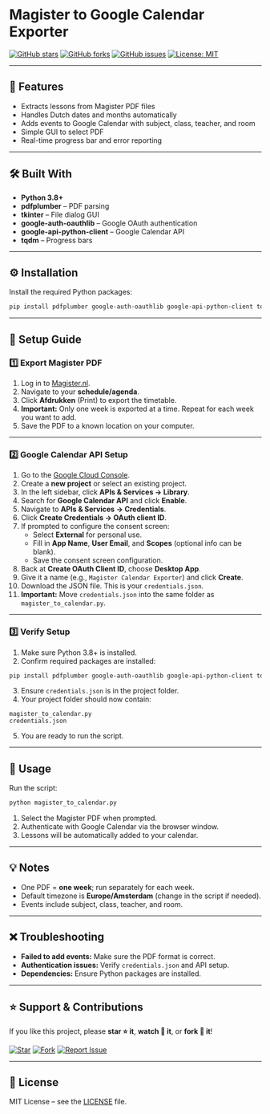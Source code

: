 # Magister to Google Calendar Exporter

[![GitHub stars](https://img.shields.io/github/stars/Farlapata/Export-Magister.nl-to-Google-Calendar?style=for-the-badge)](https://github.com/Farlapata/Export-Magister.nl-to-Google-Calendar/stargazers)
[![GitHub forks](https://img.shields.io/github/forks/Farlapata/Export-Magister.nl-to-Google-Calendar?style=for-the-badge)](https://github.com/Farlapata/Export-Magister.nl-to-Google-Calendar/network/members)
[![GitHub issues](https://img.shields.io/github/issues/Farlapata/Export-Magister.nl-to-Google-Calendar?style=for-the-badge)](https://github.com/Farlapata/Export-Magister.nl-to-Google-Calendar/issues)
[![License: MIT](https://img.shields.io/badge/License-MIT-yellow.svg?style=for-the-badge)](LICENSE)

---

## 🌟 Features

- Extracts lessons from Magister PDF files
- Handles Dutch dates and months automatically
- Adds events to Google Calendar with subject, class, teacher, and room
- Simple GUI to select PDF
- Real-time progress bar and error reporting

---

## 🛠️ Built With

- **Python 3.8+**
- **pdfplumber** – PDF parsing
- **tkinter** – File dialog GUI
- **google-auth-oauthlib** – Google OAuth authentication
- **google-api-python-client** – Google Calendar API
- **tqdm** – Progress bars

---

## ⚙️ Installation

Install the required Python packages:

```bash
pip install pdfplumber google-auth-oauthlib google-api-python-client tqdm
```

---

## 📝 Setup Guide

### 1️⃣ Export Magister PDF

1. Log in to [Magister.nl](https://www.magister.nl).
2. Navigate to your **schedule/agenda**.
3. Click **Afdrukken** (Print) to export the timetable.
4. **Important:** Only one week is exported at a time. Repeat for each week you want to add.
5. Save the PDF to a known location on your computer.

---

### 2️⃣ Google Calendar API Setup

1. Go to the [Google Cloud Console](https://console.cloud.google.com/).
2. Create a **new project** or select an existing project.
3. In the left sidebar, click **APIs & Services → Library**.
4. Search for **Google Calendar API** and click **Enable**.
5. Navigate to **APIs & Services → Credentials**.
6. Click **Create Credentials → OAuth client ID**.
7. If prompted to configure the consent screen:
   - Select **External** for personal use.
   - Fill in **App Name**, **User Email**, and **Scopes** (optional info can be blank).
   - Save the consent screen configuration.
8. Back at **Create OAuth Client ID**, choose **Desktop App**.
9. Give it a name (e.g., `Magister Calendar Exporter`) and click **Create**.
10. Download the JSON file. This is your `credentials.json`.  
11. **Important:** Move `credentials.json` into the same folder as `magister_to_calendar.py`.

---

### 3️⃣ Verify Setup

1. Make sure Python 3.8+ is installed.
2. Confirm required packages are installed:

```bash
pip install pdfplumber google-auth-oauthlib google-api-python-client tqdm
```

3. Ensure `credentials.json` is in the project folder.
4. Your project folder should now contain:

```
magister_to_calendar.py
credentials.json
```

5. You are ready to run the script.

---

## 🚀 Usage

Run the script:

```bash
python magister_to_calendar.py
```

1. Select the Magister PDF when prompted.
2. Authenticate with Google Calendar via the browser window.
3. Lessons will be automatically added to your calendar.

---

## 💡 Notes

- One PDF = **one week**; run separately for each week.
- Default timezone is **Europe/Amsterdam** (change in the script if needed).
- Events include subject, class, teacher, and room.

---

## ❌ Troubleshooting

- **Failed to add events:** Make sure the PDF format is correct.
- **Authentication issues:** Verify `credentials.json` and API setup.
- **Dependencies:** Ensure Python packages are installed.

---

## ⭐ Support & Contributions

If you like this project, please **star ⭐ it**, **watch 👀 it**, or **fork 🍴 it**!

[![Star](https://img.shields.io/badge/Star-⭐-brightgreen?style=for-the-badge)](https://github.com/Farlapata/Export-Magister.nl-to-Google-Calendar/stargazers)
[![Fork](https://img.shields.io/badge/Fork-🍴-blue?style=for-the-badge)](https://github.com/Farlapata/Export-Magister.nl-to-Google-Calendar/fork)
[![Report Issue](https://img.shields.io/badge/Report%20Issue-🐛-red?style=for-the-badge)](https://github.com/Farlapata/Export-Magister.nl-to-Google-Calendar/issues)

---

## 📜 License

MIT License – see the [LICENSE](LICENSE) file.
